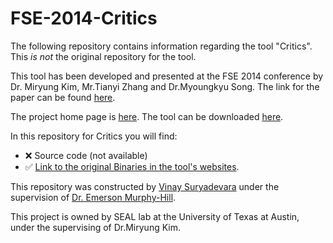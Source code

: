 # FSE-2014-Critics

The following repository contains information regarding the tool "Critics". This _is not_ the original repository for the tool. 

This tool has been developed and presented at the FSE 2014 conference by Dr. Miryung Kim, Mr.Tianyi Zhang and Dr.Myoungkyu Song.
The link for the paper can be found [here](http://dl.acm.org/citation.cfm?id=2661675). 

The project home page is [here](https://sites.google.com/a/utexas.edu/critics/home).
The tool can be downloaded [here](https://sites.google.com/a/utexas.edu/critics/download).

In this repository for Critics you will find:
* :x: Source code (not available)
* :white_check_mark: [Link to the original Binaries in the tool's websites](https://sites.google.com/a/utexas.edu/critics/download).

This repository was constructed by [Vinay Suryadevara](https://github.com/vinay92) under the supervision of [Dr. Emerson Murphy-Hill](https://github.com/CaptainEmerson).

This project is owned by SEAL lab at the University of Texas at Austin, under the supervising of Dr.Miryung Kim.

